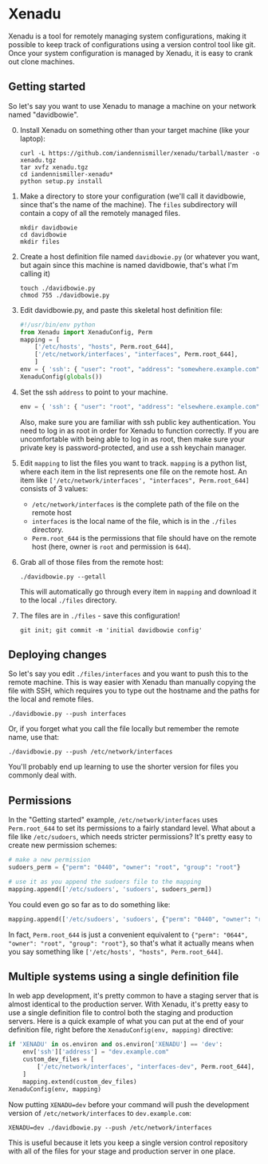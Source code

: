 # Xenadu

Xenadu is a tool for remotely managing system configurations, making it possible to keep track of configurations using a version control tool like git.  Once your system configuration is managed by Xenadu, it is easy to crank out clone machines.

## Getting started

So let's say you want to use Xenadu to manage a machine on your network named "davidbowie".

0. Install Xenadu on something other than your target machine (like your laptop):

    ```
    curl -L https://github.com/iandennismiller/xenadu/tarball/master -o xenadu.tgz
    tar xvfz xenadu.tgz
    cd iandennismiller-xenadu*
    python setup.py install
    ```

1. Make a directory to store your configuration (we'll call it davidbowie, since that's the name of the machine).  The `files` subdirectory will contain a copy of all the remotely managed files.

    ```
    mkdir davidbowie
    cd davidbowie
    mkdir files
    ```

2. Create a host definition file named `davidbowie.py` (or whatever you want, but again since this machine is named davidbowie, that's what I'm calling it)

    ```
    touch ./davidbowie.py
    chmod 755 ./davidbowie.py
    ```

3. Edit davidbowie.py, and paste this skeletal host definition file:

    ```python
    #!/usr/bin/env python
    from Xenadu import XenaduConfig, Perm
    mapping = [
        ['/etc/hosts', "hosts", Perm.root_644],
        ['/etc/network/interfaces', "interfaces", Perm.root_644],
        ]
    env = { 'ssh': { "user": "root", "address": "somewhere.example.com" } }
    XenaduConfig(globals())
    ```

4. Set the ssh `address` to point to your machine.

    ```python
    env = { 'ssh': { "user": "root", "address": "elsewhere.example.com" } }
    ```

    Also, make sure you are familiar with ssh public key authentication.  You need to log in as root in order for Xenadu to function correctly.  If you are uncomfortable with being able to log in as root, then make sure your private key is password-protected, and use a ssh keychain manager.

5. Edit `mapping` to list the files you want to track.  `mapping` is a python list, where each item in the list represents one file on the remote host.  An item like `['/etc/network/interfaces', "interfaces", Perm.root_644]` consists of 3 values: 

    - `/etc/network/interfaces` is the complete path of the file on the remote host
    - `interfaces` is the local name of the file, which is in the `./files` directory.
    - `Perm.root_644` is the permissions that file should have on the remote host (here, owner is `root` and permission is `644`).

6. Grab all of those files from the remote host:

    ```
    ./davidbowie.py --getall
    ```

    This will automatically go through every item in `mapping` and download it to the local `./files` directory.

7. The files are in `./files` - save this configuration!

    ```
    git init; git commit -m 'initial davidbowie config'
    ```

## Deploying changes

So let's say you edit `./files/interfaces` and you want to push this to the remote machine.  This is way easier with Xenadu than manually copying the file with SSH, which requires you to type out the hostname and the paths for the local and remote files.  

```
./davidbowie.py --push interfaces
```

Or, if you forget what you call the file locally but remember the remote name, use that:

```
./davidbowie.py --push /etc/network/interfaces
```

You'll probably end up learning to use the shorter version for files you commonly deal with.  

## Permissions

In the "Getting started" example, `/etc/network/interfaces` uses `Perm.root_644` to set its permissions to a fairly standard level.  What about a file like `/etc/sudoers`, which needs stricter permissions?  It's pretty easy to create new permission schemes:

```python
# make a new permission
sudoers_perm = {"perm": "0440", "owner": "root", "group": "root"}

# use it as you append the sudoers file to the mapping
mapping.append(['/etc/sudoers', 'sudoers', sudoers_perm])
```

You could even go so far as to do something like:

```python
mapping.append(['/etc/sudoers', 'sudoers', {"perm": "0440", "owner": "root", "group": "root"}])
```

In fact, `Perm.root_644` is just a convenient equivalent to `{"perm": "0644", "owner": "root", "group": "root"}`, so that's what it actually means when you say something like `['/etc/hosts', "hosts", Perm.root_644]`.

## Multiple systems using a single definition file

In web app development, it's pretty common to have a staging server that is almost identical to the production server.  With Xenadu, it's pretty easy to use a single definition file to control both the staging and production servers.  Here is a quick example of what you can put at the end of your definition file, right before the `XenaduConfig(env, mapping)` directive:

```python
if 'XENADU' in os.environ and os.environ['XENADU'] == 'dev':
    env['ssh']['address'] = "dev.example.com"
    custom_dev_files = [
        ['/etc/network/interfaces', "interfaces-dev", Perm.root_644],
    ]
    mapping.extend(custom_dev_files)
XenaduConfig(env, mapping)
```

Now putting `XENADU=dev` before your command will push the development version of `/etc/network/interfaces` to `dev.example.com`:

```
XENADU=dev ./davidbowie.py --push /etc/network/interfaces
```

This is useful because it lets you keep a single version control repository with all of the files for your stage and production server in one place.
